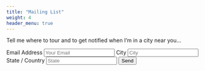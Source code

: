 ```yaml
---
title: "Mailing List"
weight: 4
header_menu: true
---
```


Tell me where to tour and to get notified when I’m in a city near you…


<form accept-charset="UTF-8" class="my_form" id="mailing_list" onsubmit="return postToGoogle()">
    <label>Email Address</label>
    <input type="email" name="entry.1501063458" data-name="Email" id="email" placeholder="Your Email"
required>
    <label>City</label>
    <input type="text" name="entry.1139337246" data-name="City" id="city" placeholder="City" required>
    <label>State / Country</label>
    <input type="text" name="entry.909431325" data-name="State" id="state" placeholder="State" required>
    <button type="submit">Send</button>
</form>
<script src="https://ajax.googleapis.com/ajax/libs/jquery/3.3.1/jquery.min.js"></script>

<script>
    function postToGoogle() {
      var field1 = $("#email").val();
      var field2 = $("#city").val();
      var field3 = $("#state").val();

      $.ajax({
        url: "https://docs.google.com/forms/u/0/d/e/1FAIpQLSfqZ37vbkZtpNsPTcxp0Lvuf1AkMvx3P-IcfMfGWmx-4x8WcA/formResponse",
          
        //add your google form generated numbers below which are also the 'names' of your inputs     
        data: {
          "entry.1501063458": field1,
          "entry.1139337246": field2,
          "entry.909431325": field3
        },
        type: "POST",
        dataType: "xml",
        success: function (d) {
          $('#mailing_list').trigger('reset');
        },
        error: function (x, y, z) {
          $('#mailing_list').trigger('reset');
        }
      });
      return false;
    }
  </script>

